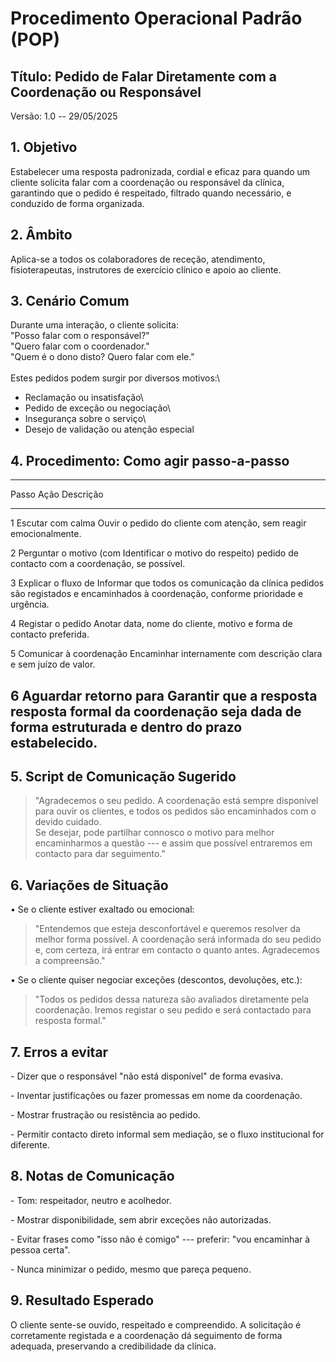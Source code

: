 # Procedimento Operacional Padrão (POP)

## Título: Pedido de Falar Diretamente com a Coordenação ou Responsável

Versão: 1.0 -- 29/05/2025

## 1. Objetivo

Estabelecer uma resposta padronizada, cordial e eficaz para quando um
cliente solicita falar com a coordenação ou responsável da clínica,
garantindo que o pedido é respeitado, filtrado quando necessário, e
conduzido de forma organizada.

## 2. Âmbito

Aplica-se a todos os colaboradores de receção, atendimento,
fisioterapeutas, instrutores de exercício clínico e apoio ao cliente.

## 3. Cenário Comum

Durante uma interação, o cliente solicita:\
"Posso falar com o responsável?"\
"Quero falar com o coordenador."\
"Quem é o dono disto? Quero falar com ele."\
\
Estes pedidos podem surgir por diversos motivos:\
- Reclamação ou insatisfação\
- Pedido de exceção ou negociação\
- Insegurança sobre o serviço\
- Desejo de validação ou atenção especial

## 4. Procedimento: Como agir passo-a-passo

  -----------------------------------------------------------------------
  Passo                   Ação                    Descrição
  ----------------------- ----------------------- -----------------------
  1                       Escutar com calma       Ouvir o pedido do
                                                  cliente com atenção,
                                                  sem reagir
                                                  emocionalmente.

  2                       Perguntar o motivo (com Identificar o motivo do
                          respeito)               pedido de contacto com
                                                  a coordenação, se
                                                  possível.

  3                       Explicar o fluxo de     Informar que todos os
                          comunicação da clínica  pedidos são registados
                                                  e encaminhados à
                                                  coordenação, conforme
                                                  prioridade e urgência.

  4                       Registar o pedido       Anotar data, nome do
                                                  cliente, motivo e forma
                                                  de contacto preferida.

  5                       Comunicar à coordenação Encaminhar internamente
                                                  com descrição clara e
                                                  sem juízo de valor.

  6                       Aguardar retorno para   Garantir que a resposta
                          resposta formal         da coordenação seja
                                                  dada de forma
                                                  estruturada e dentro do
                                                  prazo estabelecido.
  -----------------------------------------------------------------------

## 5. Script de Comunicação Sugerido

> \"Agradecemos o seu pedido. A coordenação está sempre disponível para
> ouvir os clientes, e todos os pedidos são encaminhados com o devido
> cuidado.\
> Se desejar, pode partilhar connosco o motivo para melhor encaminharmos
> a questão --- e assim que possível entraremos em contacto para dar
> seguimento.\"

## 6. Variações de Situação

• Se o cliente estiver exaltado ou emocional:

> \"Entendemos que esteja desconfortável e queremos resolver da melhor
> forma possível. A coordenação será informada do seu pedido e, com
> certeza, irá entrar em contacto o quanto antes. Agradecemos a
> compreensão.\"

• Se o cliente quiser negociar exceções (descontos, devoluções, etc.):

> \"Todos os pedidos dessa natureza são avaliados diretamente pela
> coordenação. Iremos registar o seu pedido e será contactado para
> resposta formal.\"

## 7. Erros a evitar

\- Dizer que o responsável "não está disponível" de forma evasiva.

\- Inventar justificações ou fazer promessas em nome da coordenação.

\- Mostrar frustração ou resistência ao pedido.

\- Permitir contacto direto informal sem mediação, se o fluxo
institucional for diferente.

## 8. Notas de Comunicação

\- Tom: respeitador, neutro e acolhedor.

\- Mostrar disponibilidade, sem abrir exceções não autorizadas.

\- Evitar frases como "isso não é comigo" --- preferir: "vou encaminhar
à pessoa certa".

\- Nunca minimizar o pedido, mesmo que pareça pequeno.

## 9. Resultado Esperado

O cliente sente-se ouvido, respeitado e compreendido. A solicitação é
corretamente registada e a coordenação dá seguimento de forma adequada,
preservando a credibilidade da clínica.
